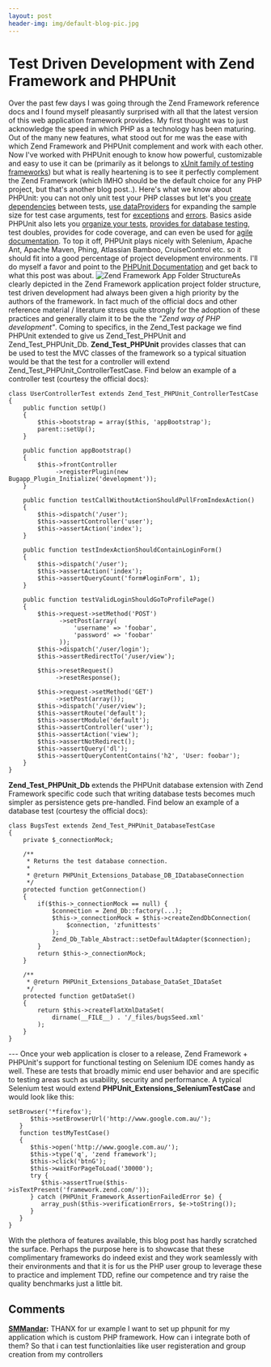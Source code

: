 ```yaml
---
layout: post
header-img: img/default-blog-pic.jpg
---
```


# Test Driven Development with Zend Framework and PHPUnit

Over the past few days I was going through the Zend Framework reference docs and I found myself pleasantly surprised with all that the latest version of this web application framework provides. My first thought was to just acknowledge the speed in which PHP as a technology has been maturing. Out of the many new features, what stood out for me was the ease with which Zend Framework and PHPUnit complement and work with each other.  Now I've worked with PHPUnit enough to know how powerful, customizable and easy to use it can be (primarily as it belongs to [xUnit family of testing frameworks](http://en.wikipedia.org/wiki/XUnit)) but what is really heartening is to see it perfectly complement the Zend Framework (which IMHO should be the default choice for any PHP project, but that's another blog post..). Here's what we know about PHPUnit: you can not only unit test your PHP classes but let's you [create dependencies](http://www.phpunit.de/manual/current/en/writing-tests-for-phpunit.html#writing-tests-for-phpunit.test-dependencies) between tests, [use dataProviders](http://www.phpunit.de/manual/current/en/writing-tests-for-phpunit.html#writing-tests-for-phpunit.data-providers) for expanding the sample size for test case arguments, test for [exceptions](http://www.phpunit.de/manual/current/en/writing-tests-for-phpunit.html#writing-tests-for-phpunit.exceptions) and [errors](http://www.phpunit.de/manual/current/en/writing-tests-for-phpunit.html#writing-tests-for-phpunit.errors). Basics aside PHPUnit also lets you [organize your tests](http://www.phpunit.de/manual/current/en/organizing-tests.html), [provides for database testing](http://www.phpunit.de/manual/current/en/database.html), test doubles, provides for code coverage, and can even be used for [agile documentation](http://www.phpunit.de/manual/current/en/other-uses-for-tests.html). To top it off, PHPUnit plays nicely with Selenium, Apache Ant, Apache Maven, Phing, Atlassian Bamboo, CruiseControl etc. so it should fit into a good percentage of project development environments. I'll do myself a favor and point to the [PHPUnit Documentation](http://www.phpunit.de/manual/3.4/en/index.html) and get back to what this post was about. ![Zend Framework App Folder Structure](/wp-content/uploads/2010/02/Screenshot.png)As clearly depicted in the Zend Framework application project folder structure, test driven development had always been given a high priority by the authors of the framework. In fact much of the official docs and other reference material / literature stress quite strongly for the adoption of these practices and generally claim it to be the the _"Zend way of PHP development"_. Coming to specifics, in the Zend_Test package we find PHPUnit extended to give us Zend_Test_PHPUnit and Zend_Test_PHPUnit_Db. **Zend_Test_PHPUnit** provides classes that can be used to test the MVC classes of the framework so a typical situation would be that the test for a controller will extend Zend_Test_PHPUnit_ControllerTestCase. Find below an example of a controller test (courtesy the official docs): 
    
    
    class UserControllerTest extends Zend_Test_PHPUnit_ControllerTestCase
    {
        public function setUp()
        {
            $this->bootstrap = array($this, 'appBootstrap');
            parent::setUp();
        }
     
        public function appBootstrap()
        {
            $this->frontController
                 ->registerPlugin(new Bugapp_Plugin_Initialize('development'));
        }
     
        public function testCallWithoutActionShouldPullFromIndexAction()
        {
            $this->dispatch('/user');
            $this->assertController('user');
            $this->assertAction('index');
        }
     
        public function testIndexActionShouldContainLoginForm()
        {
            $this->dispatch('/user');
            $this->assertAction('index');
            $this->assertQueryCount('form#loginForm', 1);
        }
     
        public function testValidLoginShouldGoToProfilePage()
        {
            $this->request->setMethod('POST')
                  ->setPost(array(
                      'username' => 'foobar',
                      'password' => 'foobar'
                  ));
            $this->dispatch('/user/login');
            $this->assertRedirectTo('/user/view');
     
            $this->resetRequest()
                 ->resetResponse();
     
            $this->request->setMethod('GET')
                 ->setPost(array());
            $this->dispatch('/user/view');
            $this->assertRoute('default');
            $this->assertModule('default');
            $this->assertController('user');
            $this->assertAction('view');
            $this->assertNotRedirect();
            $this->assertQuery('dl');
            $this->assertQueryContentContains('h2', 'User: foobar');
        }
    }
    

**Zend_Test_PHPUnit_Db** extends the PHPUnit database extension with Zend Framework specific code such that writing database tests becomes much simpler as persistence gets pre-handled. Find below an example of a database test (courtesy the official docs): 
    
    
    class BugsTest extends Zend_Test_PHPUnit_DatabaseTestCase
    {
        private $_connectionMock;
     
        /**
         * Returns the test database connection.
         *
         * @return PHPUnit_Extensions_Database_DB_IDatabaseConnection
         */
        protected function getConnection()
        {
            if($this->_connectionMock == null) {
                $connection = Zend_Db::factory(...);
                $this->_connectionMock = $this->createZendDbConnection(
                    $connection, 'zfunittests'
                );
                Zend_Db_Table_Abstract::setDefaultAdapter($connection);
            }
            return $this->_connectionMock;
        }
     
        /**
         * @return PHPUnit_Extensions_Database_DataSet_IDataSet
         */
        protected function getDataSet()
        {
            return $this->createFlatXmlDataSet(
                dirname(__FILE__) . '/_files/bugsSeed.xml'
            );
        }
    }
    

\--- Once your web application is closer to a release, Zend Framework + PHPUnit's support for functional testing on Selenium IDE comes handy as well. These are tests that broadly mimic end user behavior and are specific to testing areas such as usability, security and performance. A typical Selenium test would extend **PHPUnit_Extensions_SeleniumTestCase** and would look like this: 
    
    
    setBrowser('*firefox');
          $this->setBrowserUrl('http://www.google.com.au/');
       }
       function testMyTestCase()
       {
          $this->open('http://www.google.com.au/');
          $this->type('q', 'zend framework');
          $this->click('btnG');
          $this->waitForPageToLoad('30000');
          try {
             $this->assertTrue($this->isTextPresent('framework.zend.com/'));
          } catch (PHPUnit_Framework_AssertionFailedError $e) {
             array_push($this->verificationErrors, $e->toString());
          }
       }
    }
    

With the plethora of features available, this blog post has hardly scratched the surface. Perhaps the purpose here is to showcase that these complimentary frameworks do indeed exist and they work seamlessly with their environments and that it is for us the PHP user group to leverage these to practice and implement TDD, refine our competence and try raise the quality benchmarks just a little bit.

## Comments

**[SMMandar](#3431 "2010-12-02 14:33:29"):** THANX for ur example I want to set up phpunit for my application which is custom PHP framework. How can i integrate both of them? So that i can test functionlaities like user registeration and group creation from my controllers

